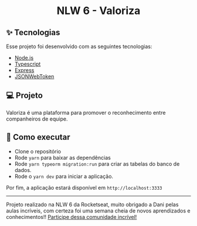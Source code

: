 <h1 align="center"> NLW 6 - Valoriza</h1>

## ✨ Tecnologias

Esse projeto foi desenvolvido com as seguintes tecnologias:

- [Node.js](https://nodejs.org/en/)
- [Typescript](https://www.typescriptlang.org/)
- [Express](https://expressjs.com/pt-br/)
- [JSONWebToken](https://github.com/auth0/node-jsonwebtoken#readme)

## 💻 Projeto

Valoriza é uma plataforma para promover o reconhecimento entre companheiros de equipe.

## 🚀 Como executar

- Clone o repositório
- Rode `yarn` para baixar as dependências
- Rode `yarn typeorm migration:run` para criar as tabelas do banco de dados.
- Rode o `yarn dev` para iniciar a aplicação.

Por fim, a aplicação estará disponível em `http://localhost:3333`

---
Projeto realizado na NLW 6 da Rocketseat, muito obrigado a Dani pelas aulas incríveis, com certeza foi uma semana cheia de novos aprendizados e conhecimentos!!
[Participe dessa comunidade incrível!](https://discord.gg/gKUVrzrPrU)
